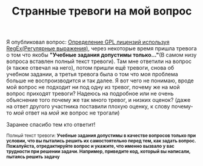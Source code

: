﻿---
title: "Странные тревоги на мой вопрос"
se.owner.user_id: 474588
se.owner.display_name: "ΝNL993"
se.owner.link: "https://ru.meta.stackoverflow.com/users/474588/%ce%9dnl993"
se.link: "https://ru.meta.stackoverflow.com/questions/12026/%d0%a1%d1%82%d1%80%d0%b0%d0%bd%d0%bd%d1%8b%d0%b5-%d1%82%d1%80%d0%b5%d0%b2%d0%be%d0%b3%d0%b8-%d0%bd%d0%b0-%d0%bc%d0%be%d0%b9-%d0%b2%d0%be%d0%bf%d1%80%d0%be%d1%81"
se.question_id: 12026
se.post_type: question
---
<p>Я опубликовал вопрос: <a href="https://ru.stackoverflow.com/q/1418897/">Определение GPL лицензий используя RegEx(Регулярные выражения)</a>, через некоторые время пришла тревога о том что якобы <strong>&quot;Учебные задания допустимы только...&quot;</strong>(В самом низу вопроса вставлен полный текст тревоги). Там мне ответили на вопрос (я также отвечал на него), потом пришли ещё тревоги, снова об учебном задании, а третья тревога была о том что моя проблема больше не воспроизводится и так далее. Я вот чего не понимаю, вроде мой вопрос не подходит ни под одну из тревог, почему же на мой вопрос приходят тревоги? Надеюсь на подробное или не очень объяснение того почему же так много тревог, и низких оценок? (даже на ответ другого участника поставили плохую оценку, к слову почему-то <em>мой</em> ответ на <em>мой</em> же вопрос не трогали)</p>
<p>Заранее спасибо тем кто ответит!</p>
<p><sub>Полный текст тревоги: <strong>Учебные задания допустимы в качестве вопросов только при условии, что вы пытались решить их самостоятельно перед тем, как задать вопрос. Пожалуйста, отредактируйте вопрос и укажите, что именно вызвало у вас трудности при решении задачи. Например, приведите код, который вы написали, пытаясь решить задачу</strong></sub></p>

